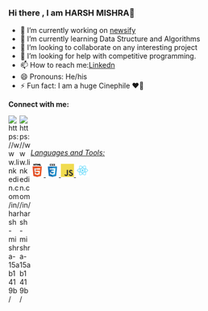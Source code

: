 ### Hi there , I am HARSH MISHRA👋



- 🔭 I’m currently working on [newsify](https://github.com/mishrajiharsh219/newsify)
- 🌱 I’m currently learning Data Structure and Algorithms
- 👯 I’m looking to collaborate on any interesting project
- 🤔 I’m looking for help with competitive programming.
- 📫 How to reach me:[Linkedn](https://www.linkedin.com/in/harsh-mishra-15ab1419b/)
- 😄 Pronouns: He/his
- ⚡ Fun fact: I am a huge Cinephile ❤🎥

**Connect with me:**




<a href="https://www.linkedin.com/in/harsh-mishra-15ab1419b/"><img align="left" alt="https://www.linkedin.com/in/harsh-mishra-15ab1419b/" width="22px" src="https://camo.githubusercontent.com/b65faae8871ebbdb99790f2644ea7f3c89800b0c/68747470733a2f2f63646e2e6a7364656c6976722e6e65742f6e706d2f73696d706c652d69636f6e734076332f69636f6e732f6c696e6b6564696e2e737667" />

<a href="https://www.instagram.com/_hars._/"><img align="left" alt="https://www.linkedin.com/in/harsh-mishra-15ab1419b/" width="22px" src="https://camo.githubusercontent.com/8ea1156d8ac160172cbef7a54a19bad16a73ebe4/68747470733a2f2f63646e2e6a7364656c6976722e6e65742f6e706d2f73696d706c652d69636f6e734076332f69636f6e732f696e7374616772616d2e737667" />
  
<a href="https://www.codechef.com/users/harshchef"><img align="left" alt="" width="22px" src="https://img.icons8.com/windows/2x/cook-male.png" />  
  
<a href="https://github.com/mishrajiharsh219"><img align="left" alt="" width="22px" src="https://camo.githubusercontent.com/e8dd57e8a1f1609a27dd99eb4ba9d05f7ad28ba2/68747470733a2f2f63646e2e6a7364656c6976722e6e65742f6e706d2f73696d706c652d69636f6e734076332f69636f6e732f6769746875622e737667" />    
<br>
<br>

*Languages and Tools:*

<img alt="HTML5" width="26px" src="https://raw.githubusercontent.com/github/explore/80688e429a7d4ef2fca1e82350fe8e3517d3494d/topics/html/html.png" />
<img alt="CSS3" width="26px" src="https://raw.githubusercontent.com/github/explore/80688e429a7d4ef2fca1e82350fe8e3517d3494d/topics/css/css.png" />
<img alt="JavaScript" width="26px" src="https://raw.githubusercontent.com/github/explore/80688e429a7d4ef2fca1e82350fe8e3517d3494d/topics/javascript/javascript.png" />
<img alt="React" width="26px" src="https://raw.githubusercontent.com/github/explore/80688e429a7d4ef2fca1e82350fe8e3517d3494d/topics/react/react.png" />




